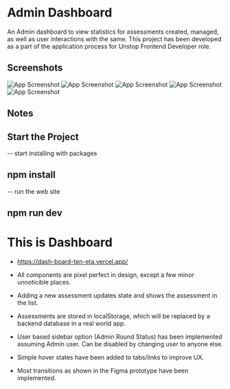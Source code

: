# Admin Dashboard

An Admin dashboard to view statistics for assessments created, managed, as well as user interactions with the same.
This project has been developed as a part of the application process for Unstop Frontend Developer role.

## Screenshots

![App Screenshot](/public/screenshots/01.png)
![App Screenshot](/public/screenshots/02.png)
![App Screenshot](/public/screenshots/03.png)
![App Screenshot](/public/screenshots/04.png)
![App Screenshot](/public/screenshots/05.png)

## Notes

## Start the Project ##

-- start installing with packages
## npm install 
-- run the web site
## npm run dev

# This is Dashboard
-   https://dash-board-ten-eta.vercel.app/







- All components are pixel perfect in design, except a few minor unnoticible places.
- Adding a new assessment updates state and shows the assessment in the list.
- Assessments are stored in localStorage, which will be replaced by a backend database in a real world app.
- User based sidebar option (Admin Round Status) has been implemented assuming Admin user. Can be disabled by changing user to anyone else.
- Simple hover states have been added to tabs/links to improve UX.
- Most transitions as shown in the Figma prototype have been implemented. 


